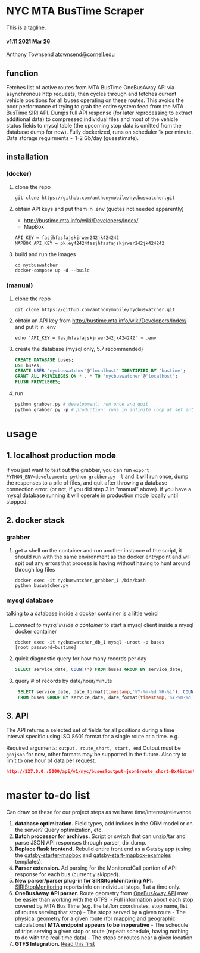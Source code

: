# NYC MTA BusTime Scraper
This is a tagline.

#### v1.11 2021 Mar 26
Anthony Townsend <atownsend@cornell.edu>

## function

Fetches list of active routes from MTA BusTime OneBusAway API via asynchronous http requests, then cycles through and fetches current vehicle positions for all buses operating on these routes. This avoids the poor performance of trying to grab the entire system feed from the MTA BusTime SIRI API. Dumps full API response (for later reprocessing to extract additional data) to compressed individual files and most of the vehicle status fields to mysql table (the upcoming stop data is omitted from the database dump for now). Fully dockerized, runs on scheduler 1x per minute. Data storage requirments ~ 1-2 Gb/day (guesstimate).


## installation 

### (docker)

1. clone the repo

    `git clone https://github.com/anthonymobile/nycbuswatcher.git`
    
2. obtain API keys and put them in .env (quotes not needed apparently)
    - http://bustime.mta.info/wiki/Developers/Index/
    - MapBox

    ```txt
    API_KEY = fasjhfasfajskjrwer242jk424242
    MAPBOX_API_KEY = pk.ey42424fasjhfasfajskjrwer242jk424242
    ```
    
3. build and run the images

    ```
    cd nycbuswatcher
    docker-compose up -d --build
    ```

### (manual)

1. clone the repo

    `git clone https://github.com/anthonymobile/nycbuswatcher.git`
    
2. obtain an API key from http://bustime.mta.info/wiki/Developers/Index/ and put it in .env

    `echo 'API_KEY = fasjhfasfajskjrwer242jk424242' > .env`
    
3. create the database (mysql only, 5.7 recommended)
    ```sql
    CREATE DATABASE buses;
    USE buses;
    CREATE USER 'nycbuswatcher'@'localhost' IDENTIFIED BY 'bustime';
    GRANT ALL PRIVILEGES ON * . * TO 'nycbuswatcher'@'localhost';
    FLUSH PRIVILEGES;
 
    ```
3. run
    ```python
    python grabber.py # development: run once and quit
    python grabber.py -p # production: runs in infinite loop at set interval using scheduler (hardcoded for now)
    ```

# usage 

## 1. localhost production mode

if you just want to test out the grabber, you can run `export PYTHON_ENV=development; python grabber.py -l` and it will run once, dump the responses to a pile of files, and quit after throwing a database connection error. (or not, if you did step 3 in "manual" above). if you have a mysql database running it will operate in production mode locally until stopped.

## 2. docker stack

### grabber

1. get a shell on the container and run another instance of the script, it should run with the same environment as the docker entrypoint and will spit out any errors that process is having without having to hunt around through log files
    ```
    docker exec -it nycbuswatcher_grabber_1 /bin/bash
    python buswatcher.py
    ```
 

### mysql database

talking to a database inside a docker container is a little weird

1. *connect to mysql inside a container* to start a mysql client inside a mysql docker container

    ```
    docker exec -it nycbuswatcher_db_1 mysql -uroot -p buses
    [root password=bustime]
    ```
    
2. quick diagnostic query for how many records per day

    ```sql
   SELECT service_date, COUNT(*) FROM buses GROUP BY service_date;
    ```
    
3. query # of records by date/hour/minute

    ```sql
     SELECT service_date, date_format(timestamp,'%Y-%m-%d %H-%i'), COUNT(*) \
     FROM buses GROUP BY service_date, date_format(timestamp,'%Y-%m-%d %H-%i');
    ```

## 3. API

The API returns a selected set of fields for all positions during a time interval specific using ISO 8601 format for a single route at a time. e.g.

Required arguments: `output, route_short, start, end`
Output must be `geojson` for now, other formats may be supported in the future. Also try to limit to one hour of data per request.

```json
http://127.0.0.:5000/api/v1/nyc/buses?output=json&route_short=Bx4&start=2021-03-28T00:00:00+00:00&end=2021-03-28T01:00:00+00:00
```



# master to-do list
Can draw on these for our project steps as we have time/interest/relevance.

1. **database optimization.** Field types, add indices in the ORM model or on the server? Query optimization, etc.
1. **Batch processor for archives.** Script or switch that can unzip/tar and parse JSON API responses through parser, db_dump.
3. **Replace flask frontend.** Rebuild entire front end as a Gatsby app (using the [gatsby-starter-mapbox](https://github.com/anthonymobile/gatsby-starter-mapbox) and [gatsby-start-mapbox-examples](https://github.com/astridx/gatsby-starter-mapbox-examples) templates).
4. **Parser extension.** Ad parsing for the MonitoredCall portion of API response for each bus (currently skipped).
5. **New parser/parser plug-in for SIRIStopMonitoring API.** [SIRIStopMonitoring](http://bustime.mta.info/wiki/Developers/SIRIStopMonitoring) reports info on individual stops, 1 at a time only.
6. **OneBusAway API parser.** Route geometry from [OneBusAway API](http://bustime.mta.info/wiki/Developers/OneBusAwayRESTfulAPI) may be easier than working with the GTFS:
            - Full information about each stop covered by MTA Bus Time (e.g. the lat/lon coordinates, stop name, list of routes serving that stop)
            - The stops served by a given route
            - The physical geometry for a given route (for mapping and geographic calculations) **MTA endpoint appears to be inoperative**
            - The schedule of trips serving a given stop or route (repeat: schedule, having nothing to do with the real-time data)
            - The stops or routes near a given location
7. **GTFS Integration.** [Read this first](https://medium.com/analytics-vidhya/the-hitchhikers-guide-to-gtfs-with-python-e9790090952a)
